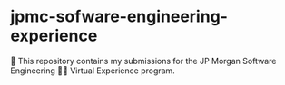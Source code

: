 # jpmc-sofware-engineering-experience
:bank: This repository contains my submissions for the JP Morgan Software Engineering :technologist: Virtual Experience program. 
